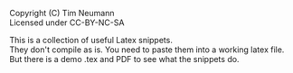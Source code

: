 Copyright (C) Tim Neumann<br>
Licensed under CC-BY-NC-SA<br>

This is a collection of useful Latex snippets.<br>
They don't compile as is. You need to paste them into a working latex file.<br>
But there is a demo .tex and PDF to see what the snippets do. <br>
